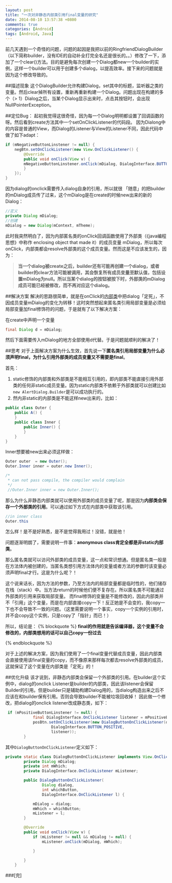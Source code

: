 ```yaml
---
layout: post
title: "一次对非静态内部类引用final变量的研究"
date: 2014-08-10 13:57:38 +0800
comments: true
categories: [Android]
tags: [Android, Java]
---
```


前几天遇到一个奇怪的问题，问题的起因是我把以前的RingfriendDialogBuilder（以下简称builder，没有IDE的自动补全打完全名还是很长的。。）修改了一下，添加了一个clear()方法。目的是避免每次创建一个Dialog都new一个builder的实例，这样一个builder可以用于创建多个dialog，以提高效率。接下来的问题就是因为这个修改导致的。

<!--more-->

##描述现象
这个DialogBuilder允许构建Dialog，set其中的标题，监听器之类的变量。然后clear掉所有设置，重新再重新构建一个Dialog。问题出现在构建的多个（> 1）Dialog之后，当某个Dialog显示出来时，点击其按钮时，会出现NullPointerException。

##定位Bug：
起初我觉得这很奇怪，因为每一个Dialog明明都设置了回调函数的呀。然后看到create方法其中一个setOnClickListener的代码段。
因为Dialong中的内容是普通的View，而Dialog的Listener与View的Listener不同，因此代码中做了如下adapt：

<a name="anonymousClass"></a>
```java
if (mNegativeButtonLinstener != null) {
    negBtn.setOnClickListener(new View.OnClickListener() {
        @Override
        public void onClick(View v) {
		mNegativeButtonLinstener.onClick(mDialog, DialogInterface.BUTTON_NEGATIVE);
        }
    });
}
```
因为dialog的onclick需要传入dialog自身的引用，所以就很 「随意」的把builder的mDialog成员传了过来，这个mDialog是在create的时候new出来的新的Dialog：

``` java
//定义
private Dialog mDialog;
//创建
mDialog = new Dialog(mContext, mTheme);
```
此时我突然明白了，因为内部匿名类的onClick回调函数使用了外部类（《java编程思想》中称作 enclosing object that made it）的成员变量 mDialog，所以每次onClick，内部类都会resolve外部类的这个成员变量。然而这是不应该发生的，因为：

> **当一个dialog被create之后，builder还有可能再创建一个dialog，或者builder的clear方法可能被调用，其会恢复所有成员变量至默认值，包括设置mDialog为null。所以当某个dialog的按钮被按下时，外部类的mDialog成员可能已经被修改，而不再对应这个dialog。**

##解决方案
解决的思路很简单，就是在onClick的<a href="#anonymousClass">内部类</a>中把dialog「定死」，不因成员变量mDialog的变化为转移！这时突然想起来匿名类引用局部变量是必须给局部变量加final修饰符的问题，于是就有了以下解决方案：

在create中声明一个变量
```java
final Dialog d = mDialog;
```
然后下面需要传入mDialog的地方全部使用d代替。于是问题就顺利的解决了！

##思考
对于上面解决方案为什么生效，首先说一下**匿名类引用局部变量为什么必须声明final，为什么引用外部类的成员变量又不需要是final**。

首先：
 1. static修饰的内部类和外部类是不能相互引用的，即内部类不能直接引用外部类的任何非static成员变量。因为static内部类不依赖于外部类就可以创建比如`new AlertDialog.Builder`是可以成功执行的。
 2. 然内非static的内部类是不能这样new出来的，比如：

```java
public class Outer {
	public A() {
	}
	public class Inner {
		public Inner() {
		}
	}
}
```
Inner想要被new出来必须这样做：

```java
Outer outer  = new Outer();
Outer.Inner inner = outer.new Inner();

/*
 * can not pass compile, the compiler would complain
 */
 //Outer.Inner inner = new Outer.Inner();
```
那么为什么非静态内部类就可以使用外部类的成员变量了呢，那是因为**内部类会保存一个外部类的引用**。可以通过如下方式在内部类中获取该引用。
```java
//in inner class
Outer.this
```
怎么样！是不是好熟悉，是不是觉得我用过！没错，就是他！

问题逐渐明朗了，需要说明一件事：**anonymous class肯定全都是非static内部类**。

那么匿名类就可以访问外部类的成员变量，这一点和常识想通。但是匿名类一般是在方法体内被创建的，当匿名类想引用方法体内的变量或者方法的参数时该变量必须声明final才行。这是为什么呢？！

这个说来话长，因为方法的参数，乃至方法内的局部变量都是临时性的，他们储存在栈（stack）中。当方法return的时候他们便不复存在。所以匿名类不可能通过外部类的引用来获取局部变量。
而final修饰的变量是不能修改的，因此内部类并不「引用」这个变量，而是在内部直接copy一下！反正她是不会变的，我copy一下也不会导致不一致的问题。（这里需要说明一个事实，copy一个实例的引用时，并不会copy这个实例，只是copy了「指针」而已！）

所以，结论是：
{% blockquote %}
  **final的作用就是告诉编译器，这个变量不会修改的，内部类想用的话可以自己copy一份过去**

{% endblockquote %}

对于上述的解决方案，因为我们使用了一个final变量代替成员变量，因此内部类会直接使用该final变量的copy，而不像原来那样每次都去resolve外部类的成员，这就保证了这个变量在内部类是「定死」的！

##优化升级
该才说到，非静态内部类会保留一个外部类的引用。在builder这个实例中，dialog的onclick Listener是builder的内部类，因此该listener会保留Builder的引用。但是builder只是辅助构建Dialog用的，当dialog构造出来之后不应该在和builder保有引用。否则会导致builder不能被垃圾回收掉！
因此做一个修改，把dialog的onclick listener改成静态类，如下：

```java
 if (mPositiveButtonLinstener != null) {
            final DialogInterface.OnClickListener listener = mPositiveButtonLinstener;
            posBtn.setOnClickListener(new DialogButtonOnClickListener(dialog,
                    DialogInterface.BUTTON_POSITIVE,
                    listener));
        }
```
其中`DialogButtonOnClickListener`定义如下：
```java
private static class DialogButtonOnClickListener implements View.OnClickListener {
        private Dialog mDialog;
        private int mWhich;
        private DialogInterface.OnClickListener mListener;

        public DialogButtonOnClickListener(
                Dialog dialog,
                int whichButton,
                DialogInterface.OnClickListener l) {

            mDialog = dialog;
            mWhich = whichButton;
            mListener = l;
        }

        @Override
        public void onClick(View v) {
            if (mListener != null && mDialog != null) {
                mListener.onClick(mDialog, mWhich);

            }

        }
    }
```

###[完]








